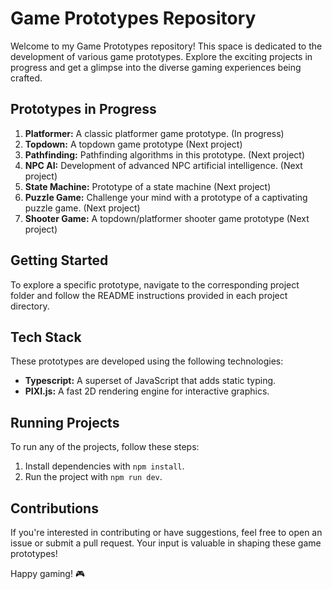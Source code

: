 # Game Prototypes Repository

Welcome to my Game Prototypes repository! This space is dedicated to the development of various game prototypes. Explore the exciting projects in progress and get a glimpse into the diverse gaming experiences being crafted.

## Prototypes in Progress

1. **Platformer:** A classic platformer game prototype. (In progress)
2. **Topdown:** A topdown game prototype (Next project)
3. **Pathfinding:** Pathfinding algorithms in this prototype. (Next project)
4. **NPC AI:** Development of advanced NPC artificial intelligence. (Next project)
5. **State Machine:** Prototype of a state machine (Next project)
6. **Puzzle Game:** Challenge your mind with a prototype of a captivating puzzle game. (Next project)
7. **Shooter Game:** A topdown/platformer shooter game prototype (Next project)

## Getting Started

To explore a specific prototype, navigate to the corresponding project folder and follow the README instructions provided in each project directory.

## Tech Stack

These prototypes are developed using the following technologies:

- **Typescript:** A superset of JavaScript that adds static typing.
- **PIXI.js:** A fast 2D rendering engine for interactive graphics.


## Running Projects

To run any of the projects, follow these steps:

1. Install dependencies with `npm install`.
2. Run the project with `npm run dev`.

## Contributions

If you're interested in contributing or have suggestions, feel free to open an issue or submit a pull request. Your input is valuable in shaping these game prototypes!

Happy gaming! 🎮
